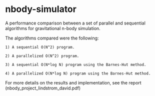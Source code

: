 # nbody-simulator
A performance comparison between a set of parallel and sequential algorithms for gravitational n-body simulation.

The algorithms compared were the following:

    1) A sequential O(N^2) program.

    2) A parallelized O(N^2) program.

    3) A sequential O(N*log N) program using the Barnes-Hut method.

    4) A parallelized O(N*log N) program using the Barnes-Hut method.

For more details on the results and implementation, see the report (nbody_project_lindstrom_david.pdf)
